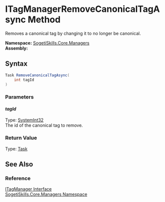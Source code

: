ITagManagerRemoveCanonicalTagAsync Method
=========================================
Removes a canonical tag by changing it to no longer be canonical.

**Namespace:** [SogetiSkills.Core.Managers][1]  
**Assembly:**

Syntax
------

```csharp
Task RemoveCanonicalTagAsync(
	int tagId
)
```

### Parameters

#### *tagId*
Type: [SystemInt32][2]  
The id of the canonical tag to remove.

### Return Value
Type: [Task][3]

See Also
--------

### Reference
[ITagManager Interface][4]  
[SogetiSkills.Core.Managers Namespace][1]  

[1]: ../README.md
[2]: http://msdn.microsoft.com/en-us/library/td2s409d
[3]: http://msdn.microsoft.com/en-us/library/dd235678
[4]: README.md